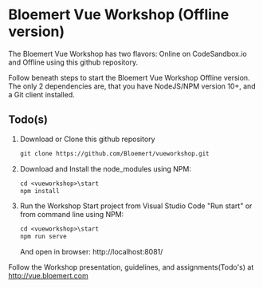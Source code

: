 # Bloemert Vue Workshop (Offline version)
The Bloemert Vue Workshop has two flavors: Online on CodeSandbox.io and Offline using this github repository. 

Follow beneath steps to start the Bloemert Vue Workshop Offline version.
The only 2 dependencies are, that you have NodeJS/NPM version 10+, and a Git client installed.

## Todo(s)

1. Download or Clone this github repository
   ```default
   git clone https://github.com/Bloemert/vueworkshop.git
   ```
 
2. Download and Install the node_modules using NPM:
   ```default
   cd <vueworkshop>\start
   npm install
   ```

3. Run the Workshop Start project from Visual Studio Code "Run start"  or from command line using NPM:   
   ```default
   cd <vueworkshop>\start
   npm run serve
   ```   
   And open in browser: http://localhost:8081/

Follow the Workshop presentation, guidelines, and assignments(Todo's) at http://vue.bloemert.com
